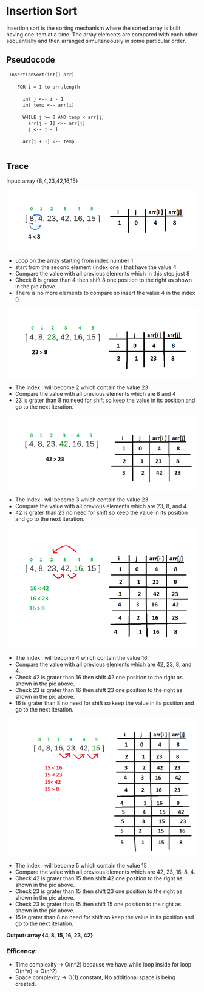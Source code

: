 # Insertion Sort
Insertion sort is the sorting mechanism where the sorted array is built having one item at a time.
The array elements are compared with each other sequentially and then arranged simultaneously in some particular order.

## Pseudocode

```
 InsertionSort(int[] arr)

    FOR i = 1 to arr.length

      int j <-- i - 1
      int temp <-- arr[i]

      WHILE j >= 0 AND temp < arr[j]
        arr[j + 1] <-- arr[j]
        j <-- j - 1

      arr[j + 1] <-- temp
      
```
## Trace
Input: array {8,4,23,42,16,15}


![step one](step1.png)

* Loop on the array starting from index number 1
* start from the second element (index one ) that have the value 4
* Compare the value with all previous elements which in this step just 8
* Check 8 is grater than 4 then shift 8 one position to the right as shown in the pic above.
* There is no more elements to compare so insert the value 4 in the index 0.

![step two](step2.png)
* The index i will become 2 which contain the value 23
* Compare the value with all previous elements which are 8 and 4
* 23 is grater than 8 no need for shift so keep the value in its position and go to the next iteration.

![step three](step3.png)
* The index i will become 3 which contain the value 23
* Compare the value with all previous elements which are 23, 8, and 4.
* 42 is grater than 23 no need for shift so keep the value in its position and go to the next iteration.

![step four](step4.png)
* The index i will become 4 which contain the value 16
* Compare the value with all previous elements which are 42, 23, 8, and 4.
* Check 42 is grater than 16 then shift 42 one position to the right as shown in the pic above.
* Check 23 is grater than 16 then shift 23 one position to the right as shown in the pic above.
* 16 is grater than 8 no need for shift so keep the value in its position and go to the next iteration.


![step five](step5.png)
* The index i will become 5 which contain the value 15
* Compare the value with all previous elements which are 42, 23, 16, 8, 4.
* Check 42 is grater than 15 then shift 42 one position to the right as shown in the pic above.
* Check 23 is grater than 15 then shift 23 one position to the right as shown in the pic above.
* Check 23 is grater than 15 then shift 15 one position to the right as shown in the pic above.
* 15 is grater than 8 no need for shift so keep the value in its position and go to the next iteration.

**Output: array {4, 8, 15, 16, 23, 42}**

### Efficency:
* Time complexity -> O(n^2) because we have while loop inside for loop O(n*n) -> O(n^2)
* Space complexity -> O(1)  constant,  No additional space is being created.